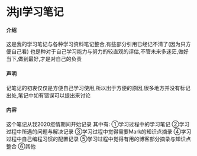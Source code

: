 # 洪jl学习笔记

#### 介绍
这是我的学习笔记与各种学习资料笔记整合,有些部分引用已经记不清了(因为只方便自己看)
也是种对于自己学习能力与努力的较直观的评估,不管未来多迷茫,做好当下,做到最好,才是对自己的负责

#### 声明
记笔记的初衷仅仅是方便自己学习使用,所以出于方便的原因,很多地方并没有标记出处,笔记中如有错误可以提出来讨论

#### 内容
这个笔记从我2020疫情期间开始记录 
其中有:
①学习过程中的学习笔记
②学习过程中所遇的问题与解决记录
③学习过程中觉得需要Mark的知识点摘录
④学习过程中自己编程习惯的配置记录
⑤学习过程中觉得有用的博客部分摘录与知识点整合
⑥其他




